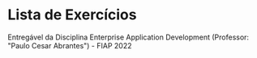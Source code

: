 # Lista de Exercícios
Entregável da Disciplina Enterprise Application Development (Professor: "Paulo Cesar Abrantes") - FIAP 2022 

